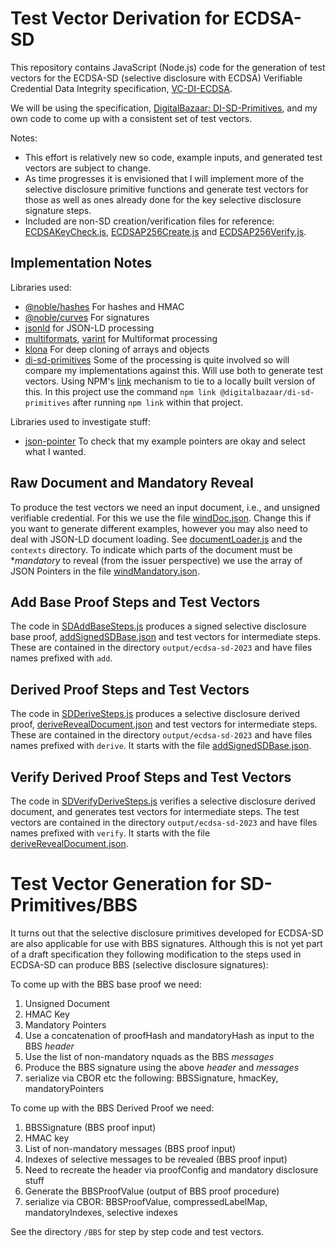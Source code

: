 # Test Vector Derivation for ECDSA-SD

This repository contains JavaScript (Node.js) code for the generation of test vectors for the ECDSA-SD (selective disclosure with ECDSA) Verifiable Credential Data Integrity specification, [VC-DI-ECDSA](https://w3c.github.io/vc-di-ecdsa/).

We will be using the specification, [DigitalBazaar: DI-SD-Primitives](https://github.com/digitalbazaar/di-sd-primitives), and my own code to come up with a consistent set of test vectors.

Notes:

* This effort is relatively new so code, example inputs, and generated test vectors are subject to change.
* As time progresses it is envisioned that I will implement more of the selective disclosure primitive functions and generate test vectors for those as well as ones already done for the key selective disclosure signature steps.
* Included are non-SD creation/verification files for reference: [ECDSAKeyCheck.js](ECDSA/ECDSAKeyCheck.js), [ECDSAP256Create.js](ECDSA/ECDSAP256Create.js) and [ECDSAP256Verify.js](ECDSA/ECDSAP256Verify.js).

## Implementation Notes

Libraries used:

* [@noble/hashes]() For hashes and HMAC
* [@noble/curves]() For signatures
* [jsonld]() for JSON-LD processing
* [multiformats](), [varint]() for Multiformat processing
* [klona](https://www.npmjs.com/package/klona) For deep cloning of arrays and objects
* [di-sd-primitives](https://github.com/digitalbazaar/di-sd-primitives/tree/main) Some of the processing is quite involved so will compare my implementations against this. Will use both to generate test vectors. Using NPM's [link](https://docs.npmjs.com/cli/v8/commands/npm-link) mechanism to tie to a locally built version of this. In this project use the command `npm link @digitalbazaar/di-sd-primitives` after running `npm link` within that project.

Libraries used to investigate stuff:

* [json-pointer](https://www.npmjs.com/package/json-pointer) To check that my example pointers are okay and select what I wanted.

## Raw Document and Mandatory Reveal

To produce the test vectors we need an input document, i.e., and unsigned verifiable credential. For this we use the file [windDoc.json](input/windDoc.json). Change this if you want to generate different examples, however you may also need to deal with JSON-LD document loading. See [documentLoader.js](./documentLoader.js) and the `contexts` directory. To indicate which parts of the document must be **mandatory* to reveal (from the issuer perspective) we use the array of JSON Pointers in the file [windMandatory.json](input/windMandatory.json).

## Add Base Proof Steps and Test Vectors

The code in [SDAddBaseSteps.js](./SDAddBaseSteps.js) produces a signed selective disclosure base proof, [addSignedSDBase.json](output/ecdsa-sd-2023/addSignedSDBase.json) and test vectors for intermediate steps. These are contained in the directory `output/ecdsa-sd-2023` and have files names prefixed with `add`.

## Derived Proof Steps and Test Vectors

The code in [SDDeriveSteps.js](./SDDeriveSteps.js) produces a selective disclosure derived proof, [deriveRevealDocument.json](output/ecdsa-sd-2023/derivedRevealDocument.json) and test vectors for intermediate steps. These are contained in the directory `output/ecdsa-sd-2023` and have files names prefixed with `derive`. It starts with the file [addSignedSDBase.json](output/ecdsa-sd-2023/addSignedSDBase.json).

## Verify Derived Proof Steps and Test Vectors

The code in [SDVerifyDeriveSteps.js](./SDVerifyDeriveSteps.js) verifies a selective disclosure derived document, and generates test vectors for intermediate steps. The test vectors are contained in the directory `output/ecdsa-sd-2023` and have files names prefixed with `verify`. It starts with the file [deriveRevealDocument.json](output/ecdsa-sd-2023/derivedRevealDocument.json).

# Test Vector Generation for SD-Primitives/BBS

It turns out that the selective disclosure primitives developed for ECDSA-SD are also applicable for use with BBS signatures. Although this is not yet part of a draft specification they following modification to the steps used in ECDSA-SD can produce BBS (selective disclosure signatures):

To come up with the BBS base proof we need:

1. Unsigned Document
2. HMAC Key
3. Mandatory Pointers
4. Use a concatenation of proofHash and mandatoryHash as input to the BBS *header*
5. Use the list of non-mandatory nquads as the BBS *messages*
6. Produce the BBS signature using the above *header* and *messages*
7. serialize via CBOR etc the following: BBSSignature, hmacKey, mandatoryPointers

To come up with the BBS Derived Proof we need:

1. BBSSignature (BBS proof input)
2. HMAC key
3. List of non-mandatory messages (BBS proof input)
4. Indexes of selective messages to be revealed (BBS proof input)
5. Need to recreate the header via proofConfig and mandatory disclosure stuff
6. Generate the BBSProofValue (output of BBS proof procedure)
7. serialize via CBOR: BBSProofValue, compressedLabelMap, mandatoryIndexes, selective indexes

See the directory `/BBS` for step by step code and test vectors.